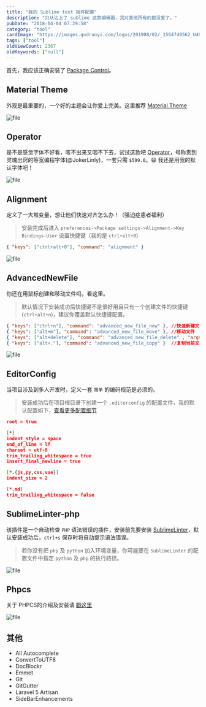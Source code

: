 ```yaml
---
title: "我的 Sublime text 插件配置"
description: "只从沾上了 sublime 这款编辑器，我对其他所有的都没爱了。"
pubDate: "2018-04-04 07:29:58"
category: "tool"
cardImage: "https://images.godruoyi.com/logos/201908/02/_1564749562_U4OySY6DaY.jpg"
tags: ["tool"]
oldViewCount: 2367
oldKeywords: ["null"]
---
```


首先，我应该正确安装了 [Package Control](https://packagecontrol.io/installation#st3)。

## Material Theme

外观是最重要的，一个好的主题会让你爱上完美。这里推荐 [Material Theme](http://equinsuocha.io/material-theme/)

![file](https://images.godruoyi.com/posts/201909/24/_1569340531_wzgl3oXMKl.png)

## Operator

是不是感觉字体不好看，咳不出来又咽不下去，试试这款吧 [Operator](https://www.typography.com/fonts/operator/styles/)，号称贵到灵魂出窍的等宽编程字体(@JokerLinly)，一套只需 `$599.0`。:smile: 我还是用我的默认字体吧！

![file](https://images.godruoyi.com/posts/201909/24/_1569340566_wQolvwi4WT.png)

## Alignment

定义了一大堆变量，想让他们快速对齐怎么办！（强迫症患者福利）

> 安装完成后进入 `preferences->Package settings->Alignment->Key Bindings-User` 设置快捷键（我的是 `ctrl+alt+0`）

```json
{ "keys": ["ctrl+alt+0"], "command": "alignment" }
```

![file](https://images.godruoyi.com/posts/201909/24/_1569340586_2SOJxMa275.gif)

## AdvancedNewFile

你还在用鼠标创建和移动文件吗，看这里。

> 默认情况下安装成功后快捷键不是很好用且只有一个创建文件的快捷键(`ctrl+alt+n`)，建议你覆盖默认快捷键配置。

```json
{ "keys": ["ctrl+n"], "command": "advanced_new_file_new" }, //快速新建文件
{ "keys": ["alt+m"], "command": "advanced_new_file_move" }, //移动文件
{ "keys": ["alt+delete"], "command": "advanced_new_file_delete" , "args": {"current": true}}, //删除当前文件
{ "keys": ["alt+."], "command": "advanced_new_file_copy" }  //复制当前文件的内容到一个新文件
```

![file](https://images.godruoyi.com/posts/201909/24/_1569340614_IbQrHDZsH3.gif)

## EditorConfig

当项目涉及到多人开发时，定义一套 `简单` 的编码规范是必须的。

> 安装成功后在项目根目录下创建一个 `.editorconfig` 的配置文件，我的默认配置如下，[查看更多配置细节](http://editorconfig.org/)

```json
root = true

[*]
indent_style = space
end_of_line = lf
charset = utf-8
trim_trailing_whitespace = true
insert_final_newline = true

[*.{js,py,css,vue}]
indent_size = 2

[*.md]
trim_trailing_whitespace = false

```

## SublimeLinter-php

该插件是一个自动检查 `PHP` 语法错误的插件，安装前先要安装 [SublimeLinter](https://packagecontrol.io/packages/SublimeLinter)，默认安装成功后，`ctrl+s` 保存时将自动提示语法错误。

> 若你没有把 `php` 及 `python` 加入环境变量，你可能要在 `SublimeLinter` 的配置文件中指定 `python` 及 `php` 的执行路径。

![file](https://images.godruoyi.com/posts/201909/24/_1569340682_DMJlNwtfia.gif)

## Phpcs

关于 PHPCS的介绍及安装请 [戳这里](https://learnku.com/articles/5646/php-series-code-sniffer-for-code-specification)

![file](https://images.godruoyi.com/posts/201909/24/_1569340734_Q5ZoetnMcZ.gif)

## 其他

* All Autocomplete
* ConvertToUTF8
* DocBlockr
* Emmet
* Git
* GitGutter
* Laravel 5 Artisan
* SideBarEnhancements
